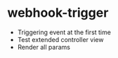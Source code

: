 # webhook-trigger

- Triggering event at the first time
- Test extended controller view
- Render all params
